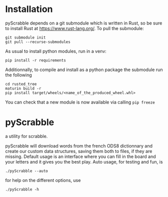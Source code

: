 # Installation
pyScrabble depends on a git submodule which is written in Rust, so be sure to install Rust at https://www.rust-lang.org/.
To pull the submodule:
```
git submodule init
git pull --recurse-submodules
```

As usual to install python modules, run in a venv:
```
pip install -r requirements
```

Additionnally, to compile and install as a python package the submodule run the following
```
cd rusted_tree
maturin build -r
pip install target/wheels/<name_of_the_produced_wheel.whl>
```
You can check that a new module is now available via calling `pip freeze`


# pyScrabble
a utility for scrabble.

pyScrabble will download words from the french ODS8 dictionnary and create our custom data structures, saving them both to files, if they are missing. 
Default usage is an interface where you can fill in the board and your letters and it gives you the best play.
Auto usage, for testing and fun, is
```
./pyScrabble --auto
```
for help on the different options, use
```
./pyScrabble -h
```

